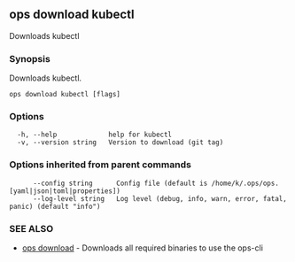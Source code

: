 ## ops download kubectl

Downloads kubectl

### Synopsis

Downloads kubectl.

```
ops download kubectl [flags]
```

### Options

```
  -h, --help             help for kubectl
  -v, --version string   Version to download (git tag)
```

### Options inherited from parent commands

```
      --config string      Config file (default is /home/k/.ops/ops.[yaml|json|toml|properties])
      --log-level string   Log level (debug, info, warn, error, fatal, panic) (default "info")
```

### SEE ALSO

* [ops download](ops_download.md)	 - Downloads all required binaries to use the ops-cli

